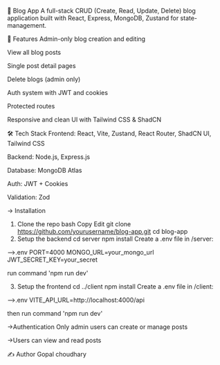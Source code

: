 📝 Blog App
A full-stack CRUD (Create, Read, Update, Delete) blog application built with React, Express, MongoDB, Zustand for state-management.

🚀 Features
Admin-only blog creation and editing

View all blog posts

Single post detail pages

Delete blogs (admin only)

Auth system with JWT and cookies

Protected routes

Responsive and clean UI with Tailwind CSS & ShadCN

🛠️ Tech Stack
Frontend: React, Vite, Zustand, React Router, ShadCN UI, Tailwind CSS

Backend: Node.js, Express.js

Database: MongoDB Atlas

Auth: JWT + Cookies

Validation: Zod

-> Installation
1. Clone the repo
bash
Copy
Edit
git clone https://github.com/yourusername/blog-app.git
cd blog-app
2. Setup the backend
cd server
npm install
Create a .env file in /server:

-->.env
PORT=4000
MONGO_URL=your_mongo_url
JWT_SECRET_KEY=your_secret

run command 'npm run dev'

3. Setup the frontend
cd ../client
npm install
Create a .env file in /client:

-->.env
VITE_API_URL=http://localhost:4000/api

then run command 'npm run dev'

->Authentication
Only admin users can create or manage posts

->Users can view and read posts

✍️ Author
Gopal choudhary












